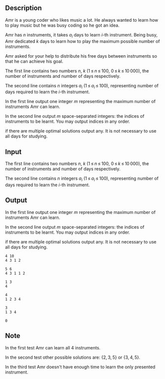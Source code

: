 ## Description

<div><p>Amr is a young coder who likes music a lot. He always wanted to learn how to play music but he was busy coding so he got an idea.</p><p>Amr has <span class="tex-span"><i>n</i></span> instruments, it takes <span class="tex-span"><i>a</i><sub class="lower-index"><i>i</i></sub></span> days to learn <span class="tex-span"><i>i</i></span>-th instrument. Being busy, Amr dedicated <span class="tex-span"><i>k</i></span> days to learn how to play the maximum possible number of instruments.</p><p>Amr asked for your help to distribute his free days between instruments so that he can achieve his goal.</p></div><div class="input-specification"><p>The first line contains two numbers <span class="tex-span"><i>n</i></span>, <span class="tex-span"><i>k</i></span> (<span class="tex-span">1 ≤ <i>n</i> ≤ 100</span>, <span class="tex-span">0 ≤ <i>k</i> ≤ 10 000</span>), the number of instruments and number of days respectively.</p><p>The second line contains <span class="tex-span"><i>n</i></span> integers <span class="tex-span"><i>a</i><sub class="lower-index"><i>i</i></sub></span> (<span class="tex-span">1 ≤ <i>a</i><sub class="lower-index"><i>i</i></sub> ≤ 100</span>), representing number of days required to learn the <span class="tex-span"><i>i</i></span>-th instrument.</p></div><div class="output-specification"><p>In the first line output one integer <span class="tex-span"><i>m</i></span> representing the maximum number of instruments Amr can learn.</p><p>In the second line output <span class="tex-span"><i>m</i></span> space-separated integers: the indices of instruments to be learnt. You may output indices in any order.</p><p>if there are multiple optimal solutions output any. It is not necessary to use all days for studying.</p></div>

## Input

<p>The first line contains two numbers <span class="tex-span"><i>n</i></span>, <span class="tex-span"><i>k</i></span> (<span class="tex-span">1 ≤ <i>n</i> ≤ 100</span>, <span class="tex-span">0 ≤ <i>k</i> ≤ 10 000</span>), the number of instruments and number of days respectively.</p><p>The second line contains <span class="tex-span"><i>n</i></span> integers <span class="tex-span"><i>a</i><sub class="lower-index"><i>i</i></sub></span> (<span class="tex-span">1 ≤ <i>a</i><sub class="lower-index"><i>i</i></sub> ≤ 100</span>), representing number of days required to learn the <span class="tex-span"><i>i</i></span>-th instrument.</p>

## Output

<p>In the first line output one integer <span class="tex-span"><i>m</i></span> representing the maximum number of instruments Amr can learn.</p><p>In the second line output <span class="tex-span"><i>m</i></span> space-separated integers: the indices of instruments to be learnt. You may output indices in any order.</p><p>if there are multiple optimal solutions output any. It is not necessary to use all days for studying.</p>





```input1
4 10
4 3 1 2

```




```input2
5 6
4 3 1 1 2

```




```input3
1 3
4

```




```output1
4
1 2 3 4
```




```output2
3
1 3 4
```




```output3
0

```



## Note

<p>In the first test Amr can learn all <span class="tex-span">4</span> instruments.</p><p>In the second test other possible solutions are: <span class="tex-span">{2, 3, 5}</span> or <span class="tex-span">{3, 4, 5}</span>.</p><p>In the third test Amr doesn't have enough time to learn the only presented instrument.</p>

